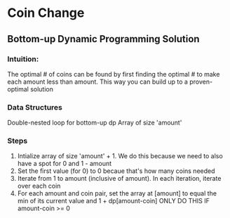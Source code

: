 # Coin Change

## Bottom-up Dynamic Programming Solution

### Intuition: 
The optimal # of coins can be found by first finding the optimal # to make each amount
less than amount. This way you can build up to a proven-optimal solution

### Data Structures
Double-nested loop for bottom-up dp
Array of size 'amount'

### Steps
1. Intialize array of size 'amount' + 1. We do this because we need to also have a spot for 0 and 1 - amount
2. Set the first value (for 0) to 0 becaue that's how many coins needed
3. Iterate from 1 to amount (inclusive of amount). In each iteration, iterate over each coin
4. For each amount and coin pair, set the array at [amount] to equal the min of its current value and 1 + dp[amount-coin]
ONLY DO THIS IF amount-coin >= 0 

